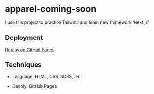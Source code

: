 # apparel-coming-soon
I use this project to practice Tailwind and learn new framework 'Next.js'

## Deployment
[Deploy on GitHub Pages](https://andyhsiao0223.github.io/apparel-coming-soon/)

## Techniques
* Language: HTML, CSS, SCSS, JS

* Depoly: GitHub Pages

